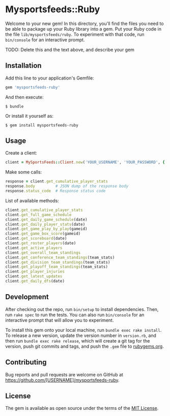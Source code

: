 # Mysportsfeeds::Ruby

Welcome to your new gem! In this directory, you'll find the files you need to be able to package up your Ruby library into a gem. Put your Ruby code in the file `lib/mysportsfeeds/ruby`. To experiment with that code, run `bin/console` for an interactive prompt.

TODO: Delete this and the text above, and describe your gem

## Installation

Add this line to your application's Gemfile:

```ruby
gem 'mysportsfeeds-ruby'
```

And then execute:

    $ bundle

Or install it yourself as:

    $ gem install mysportsfeeds-ruby

## Usage

Create a client:

```ruby
client = MySportsFeeds::Client.new('YOUR_USERNAME', 'YOUR_PASSWORD', { season: '2017-playoff' })
```

Make some calls:

```ruby
response = client.get_cumulative_player_stats
response.body         # JSON dump of the response body
response.status_code  # Response status code
```

List of available methods:

```ruby
client.get_cumulative_player_stats
client.get_full_game_schedule
client.get_daily_game_schedule(date)
client.get_daily_player_stats(date)
client.get_game_play_by_play(gameid)
client.get_game_box_score(gameid)
client.get_scoreboard(date)
client.get_roster_players(date)
client.get_active_players
client.get_overall_team_standings
client.get_conference_team_standings(team_stats)
client.get_division_team_standings(team_stats)
client.get_playoff_team_standings(team_stats)
client.get_player_injuries
client.get_latest_updates
client.get_daily_dfs(date)
```

## Development

After checking out the repo, run `bin/setup` to install dependencies. Then, run `rake spec` to run the tests. You can also run `bin/console` for an interactive prompt that will allow you to experiment.

To install this gem onto your local machine, run `bundle exec rake install`. To release a new version, update the version number in `version.rb`, and then run `bundle exec rake release`, which will create a git tag for the version, push git commits and tags, and push the `.gem` file to [rubygems.org](https://rubygems.org).

## Contributing

Bug reports and pull requests are welcome on GitHub at https://github.com/[USERNAME]/mysportsfeeds-ruby.


## License

The gem is available as open source under the terms of the [MIT License](http://opensource.org/licenses/MIT).
